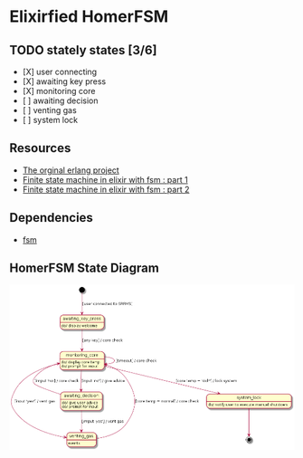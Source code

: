 Elixirfied HomerFSM
===================

TODO stately states \[3/6\]
---------------------------

-   \[X\] user connecting
-   \[X\] awaiting key press
-   \[X\] monitoring core
-   \[ \] awaiting decision
-   \[ \] venting gas
-   \[ \] system lock

Resources
---------

-   [The orginal erlang project](https://howistart.org/posts/erlang/1)
-   [Finite state machine in elixir with fsm : part 1](https://isotope11.com/blog/a-tour-of-finite-states-in-elixir-part-1)
-   [Finite state machine in elixir with fsm : part 2](https://isotope11.com/blog/a-tour-of-finite-state-machines-in-elixir-part-2)

Dependencies
------------

-   [fsm](https://github.com/sasa1977/fsm)

HomerFSM State Diagram
----------------------

![](fsm-dia.png)
